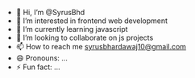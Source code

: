 - 👋 Hi, I’m @SyrusBhd
- 👀 I’m interested in frontend web development 
- 🌱 I’m currently learning javascript 
- 💞️ I’m looking to collaborate on js projects
- 📫 How to reach me syrusbhardawaj10@gmail.com
- 😄 Pronouns: ...
- ⚡ Fun fact: ...

<!---
SyrusBhd/SyrusBhd is a ✨ special ✨ repository because its `README.md` (this file) appears on your GitHub profile.
You can click the Preview link to take a look at your changes.
--->
